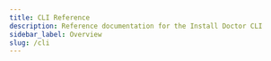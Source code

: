 ```yaml
---
title: CLI Reference
description: Reference documentation for the Install Doctor CLI
sidebar_label: Overview
slug: /cli
---
```


